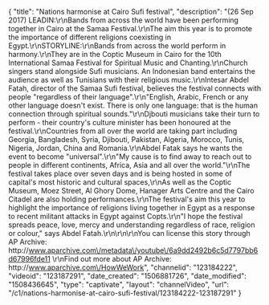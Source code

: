 {
    "title": "Nations harmonise at Cairo Sufi festival",
    "description": "(26 Sep 2017) LEADIN:\r\nBands from across the world have been performing together in Cairo at the Samaa Festival.\r\nThe aim this year is to promote the importance of different religions coexisting in Egypt.\r\nSTORYLINE:\r\nBands from across the world perform in harmony.\r\nThey are in the Coptic Museum in Cairo for the 10th International Samaa Festival for Spiritual Music and Chanting.\r\nChurch singers stand alongside Sufi musicians. An Indonesian band entertains the audience as well as Tunisians with their religious music.\r\nIntesar Abdel Fatah, director of the Samaa Sufi festival, believes the festival connects with people \"regardless of their language\".\r\n\"English, Arabic, French or any other language doesn't exist. There is only one language: that is the human connection through spiritual sounds.\"\r\nDjbouti musicians take their turn to perform - their country's culture minister has been honoured at the festival.\r\nCountries from all over the world are taking part including Georgia, Bangladesh, Syria, Djibouti, Pakistan, Algeria, Morocco, Tunis, Nigeria, Jordan, China and Romania.\r\nAbdel Fatak says he wants the event to become \"universal\".\r\n\"My cause is to find away to reach out to people in different continents, Africa, Asia and all over the world.\"\r\nThe festival takes place over seven days and is being hosted in some of capital's most historic and cultural spaces,\r\nAs well as the Coptic Museum, Moez Street, Al Ghory Dome, Hanager Arts Centre and the Cairo Citadel are also holding performances.\r\nThe festival's aim this year to highlight the importance of religions living together in Egypt as a response to recent militant attacks in Egypt against Copts.\r\n\"I hope the festival spreads peace, love, mercy and understanding regardless of race, religion or colour,\" says Abdel Fatah.\r\n\r\n\r\nYou can license this story through AP Archive: http:\/\/www.aparchive.com\/metadata\/youtube\/6a9dd2492b6c5d7797bb6d67996fde11 \r\nFind out more about AP Archive: http:\/\/www.aparchive.com\/HowWeWork",
    "channelid": "123184222",
    "videoid": "123187291",
    "date_created": "1506881726",
    "date_modified": "1508436645",
    "type": "captivate",
    "layout": "channelVideo",
    "url": "\/c1\/nations-harmonise-at-cairo-sufi-festival\/123184222-123187291"
}
